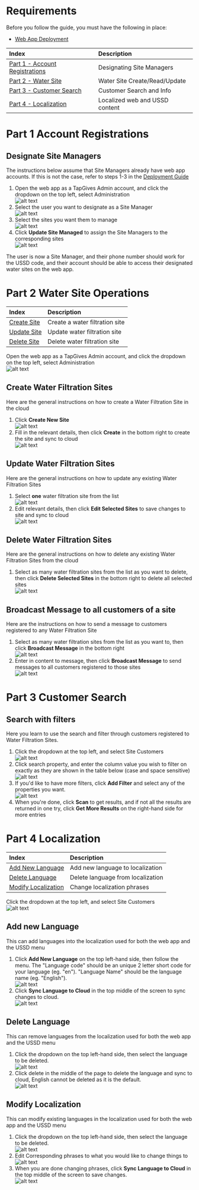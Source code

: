 # Requirements

Before you follow the guide, you must have the following in place:
* [Web App Deployment](https://github.com/UBC-CIC/TapGives-Challenge/blob/master/docs/DeploymentGuide.md) 

| Index                                                           | Description                    |
|:----------------------------------------------------------------|:-------------------------------|
| [Part 1 - Account Registrations](#Part-1-Account-Registrations) | Designating Site Managers      | 
| [Part 2 - Water Site](#Part-2-Water-Site-Operations)            | Water Site Create/Read/Update  | 
| [Part 3 - Customer Search](#Part-3-Customer-Search)             | Customer Search and Info       |
| [Part 4 - Localization](#Part-4-Localization)                   | Localized web and USSD content |

# Part 1 Account Registrations

## Designate Site Managers
The instructions below assume that Site Managers already have web app accounts.  If this is not the case, refer to steps 1-3 in the [Deployment Guide](DeploymentGuide.md/#Register-TapGives-Admin-Account)

1. Open the web app as a TapGives Admin account, and click the dropdown on the top left, select Administration \
![alt text](images/webapp10.png)
2. Select the user you want to designate as a Site Manager \
![alt text](images/webapp9.png)
3. Select the sites you want them to manage \
![alt text](images/webapp11.png)
4. Click **Update Site Managed** to assign the Site Managers to the corresponding sites\
![alt text](images/webapp12.png)

The user is now a Site Manager, and their phone number should work for the USSD code, and their account should be able to access their designated water sites on the web app.

# Part 2 Water Site Operations
| Index                                         | Description                    |
|:----------------------------------------------|:-------------------------------|
| [Create Site](#Create-Water-Filtration-Sites) | Create a water filtration site | 
| [Update Site](#Update-Water-Filtration-Sites) | Update water filtration site   |
| [Delete Site](#Delete-Water-Filtration-Sites) | Delete water filtration site   |

Open the web app as a TapGives Admin account, and click the dropdown on the top left, select Administration \
![alt text](images/webapp10.png)
## Create Water Filtration Sites
Here are the general instructions on how to create a Water Filtration Site in the cloud
1. Click **Create New Site** \
![alt text](images/webapp13.png)
2. Fill in the relevant details, then click **Create** in the bottom right to create the site and sync to cloud\
![alt text](images/webapp14.png)

## Update Water Filtration Sites
Here are the general instructions on how to update any existing Water Filtration Sites
1. Select **one** water filtration site from the list \
![alt text](images/webapp15.png)
2. Edit relevant details, then click **Edit Selected Sites** to save changes to site and sync to cloud\
![alt text](images/webapp16.png)

## Delete Water Filtration Sites
Here are the general instructions on how to delete any existing Water Filtration Sites from the cloud
1. Select as many water filtration sites from the list as you want to delete, then click **Delete Selected Sites** in the bottom right to delete all selected sites \
![alt text](images/webapp17.png)

## Broadcast Message to all customers of a site
Here are the instructions on how to send a message to customers registered to any Water Filtration Site
1. Select as many water filtration sites from the list as you want to, then click **Broadcast Message** in the bottom right  \
![alt text](images/webapp20.png)
2. Enter in content to message, then click **Broadcast Message** to send messages to all customers registered to those sites  \
![alt text](images/webapp19.png)

# Part 3 Customer Search

## Search with filters
Here you learn to use the search and filter through customers registered to Water Filtration Sites.
1. Click the dropdown at the top left, and select Site Customers \
![alt text](images/webapp21.png)
2. Click search property, and enter the column value you wish to filter on exactly as they are shown in the table below (case and space sensitive) \
![alt text](images/webapp22.png)
3. If you'd like to have more filters, click **Add Filter** and select any of the properties you want. \
![alt text](images/webapp23.png)
4. When you're done, click **Scan** to get results, and if not all the results are returned in one try, click **Get More Results** on the right-hand side for more entries

# Part 4 Localization
| Index                                             | Description                       |
|:--------------------------------------------------|:----------------------------------|
| [Add New Language](#Add-new-Language)             | Add new language to localization  |
| [Delete Language](#Delete-Language)               | Delete language from localization |
| [Modify Localization](#Modify-Localization)       | Change localization phrases       |

Click the dropdown at the top left, and select Site Customers \
![alt text](images/webapp24.png)


## Add new Language
This can add languages into the localization used for both the web app and the USSD menu
1. Click **Add New Language** on the top left-hand side, then follow the menu.  The "Language code" should be an unique 2 letter short code for your language (eg. "en").  "Language Name" should be the language name (eg. "English").  \
![alt text](images/webapp26.png)
2. Click **Sync Language to Cloud** in the top middle of the screen to sync changes to cloud. \
![alt text](images/webapp29.png)

## Delete Language
This can remove languages from the localization used for both the web app and the USSD menu
1. Click the dropdown on the top left-hand side, then select the language to be deleted. \
![alt text](images/webapp27.png)
2. Click delete in the middle of the page to delete the language and sync to cloud, English cannot be deleted as it is the default.  \
![alt text](images/webapp28.png)

## Modify Localization
This can modify existing languages in the localization used for both the web app and the USSD menu
1. Click the dropdown on the top left-hand side, then select the language to be deleted. \
![alt text](images/webapp27.png)
2. Edit Corresponding phrases to what you would like to change things to \
![alt text](images/webapp30.png)
3. When you are done changing phrases, click **Sync Language to Cloud** in the top middle of the screen to save changes. \
![alt text](images/webapp29.png)